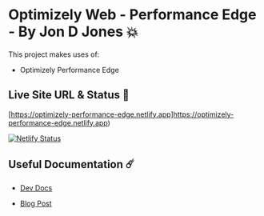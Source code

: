 # Optimizely Web - Performance Edge - By Jon D Jones 💥

This project makes uses of:

- Optimizely Performance Edge

## Live Site URL & Status 👺

[https://optimizely-performance-edge.netlify.app]https://optimizely-performance-edge.netlify.app)

[![Netlify Status](https://api.netlify.com/api/v1/badges/8290e93b-8188-43b8-8bb1-8f5417f5f382/deploy-status)](https://app.netlify.com/sites/optimizely-performance-edge/deploys)

## Useful Documentation ☄️

- [Dev Docs](https://docs.developers.optimizely.com/performance-edge/docs/overview)

- [Blog Post](https://blog.optimizely.com/2019/09/12/performance-edge/)
